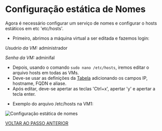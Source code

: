 # Configuração estática de Nomes

Agora é necessário configurar um serviço de nomes e configurar o hosts estáticos em etc 'etc/hosts'.

- Primeiro, abrimos a máquina virtual a ser editada e fazemos login:

*Usuário da VM:* administrador

*Senha da VM:* adminifal

- Depois, usando o comando ``sudo nano /etc/hosts``, iremos editar o arquivo hosts em todas as VMs.
- Deve-se usar as definições da [Tabela](https://github.com/laurargs/RedeApolo/blob/main/Tabela.md) adicionando os campos IP, hostname, FQDN e aliase.  
- Após editar, deve-se apertar as teclas 'Ctrl+x', apertar 'y' e apertar a tecla enter.   


* Exemplo do arquivo /etc/hosts na VM1:

![Configuração estática de nomes](https://user-images.githubusercontent.com/103062837/187730708-8a921f6a-0616-4393-80ef-c7a371aa31a9.png)



[VOLTAR AO PASSO ANTERIOR](https://github.com/laurargs/RedeApolo/blob/main/RedeApolo-main/RedeApolo-main/3%20-%20Acesso%20Remoto%20SSH%20com%20(Host%20Only)%20no%20Virtual%20Box.md)
